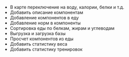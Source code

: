 - В карте переключение на воду, калории, белки и т.д.
- Добавить описание компонентам
- Добавление компонентов в еду
- Добавление норм в компоненты
- Сортировка еды по белкам, жирам и углеводам
- Выгрузка и загрузка базы
- Просчет компонентов из еды
- Добавить статистику веса
- Добавить статистику тренировок
